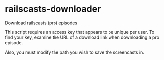 railscasts-downloader
=====================

Download railscasts (pro) episodes

This script requires an access key that appears to be unique per user.  To find your key, examine the URL
of a download link when downloading a pro episode.  

Also, you must modify the path you wish to save the screencasts in.
